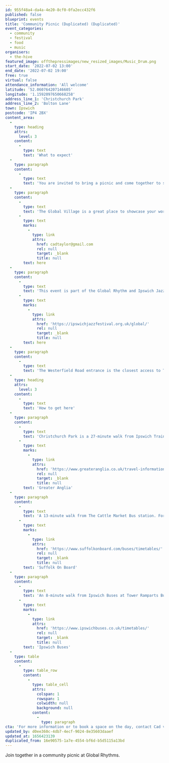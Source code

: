 ```yaml
---
id: 955f48a4-da4a-4e20-8cf0-0fa2ecc432f6
published: false
blueprint: events
title: 'Community Picnic (Duplicated) (Duplicated)'
event_categories:
  - community
  - festival
  - food
  - music
organisers:
  - the-hive
featured_image: offthepressimages/new_resized_images/Music_Drum.png
start_date: '2022-07-02 13:00'
end_date: '2022-07-02 19:00'
free: true
virtual: false
attendance_information: 'All welcome'
latitude: '52.060764207146605'
longitude: '1.1592097650668258'
address_line_1: 'Christchurch Park'
address_line_2: 'Bolton Lane'
town: Ipswich
postcode: 'IP4 2BX'
content_area:
  -
    type: heading
    attrs:
      level: 3
    content:
      -
        type: text
        text: 'What to expect'
  -
    type: paragraph
    content:
      -
        type: text
        text: 'You are invited to bring a picnic and come together to start your festival day with a community picnic at the Global Village. This is a great opportunity to get together as a community and have The Global Village as a base to enjoy the rest of the festival. Bring your work team, bring friends, bring family – all are welcome!'
  -
    type: paragraph
    content:
      -
        type: text
        text: 'The Global Village is a great place to showcase your work and projects, so if you would like a space for a stall or presence on the day, contact Cad via e-mail, '
      -
        type: text
        marks:
          -
            type: link
            attrs:
              href: cadtaylor@gmail.com
              rel: null
              target: _blank
              title: null
        text: here
  -
    type: paragraph
    content:
      -
        type: text
        text: 'This event is part of the Global Rhythm and Ipswich Jazz Festival, for more information about the whole festival, click '
      -
        type: text
        marks:
          -
            type: link
            attrs:
              href: 'https://ipswichjazzfestival.org.uk/global/'
              rel: null
              target: _blank
              title: null
        text: here
  -
    type: paragraph
    content:
      -
        type: text
        text: 'The Westerfield Road entrance is the closest access to The Global Village.'
  -
    type: heading
    attrs:
      level: 3
    content:
      -
        type: text
        text: 'How to get here'
  -
    type: paragraph
    content:
      -
        type: text
        text: 'Christchurch Park is a 27-minute walk from Ipswich Train station. For train times visit '
      -
        type: text
        marks:
          -
            type: link
            attrs:
              href: 'https://www.greateranglia.co.uk/travel-information/station-information/ips'
              rel: null
              target: _blank
              title: null
        text: 'Greater Anglia'
  -
    type: paragraph
    content:
      -
        type: text
        text: 'A 13-minute walk from The Cattle Market Bus station. For timetables visit '
      -
        type: text
        marks:
          -
            type: link
            attrs:
              href: 'https://www.suffolkonboard.com/buses/timetables/'
              rel: null
              target: _blank
              title: null
        text: 'Suffolk On Board'
  -
    type: paragraph
    content:
      -
        type: text
        text: 'An 8-minute walk from Ipswich Buses at Tower Ramparts Bus Station. For timetables visit '
      -
        type: text
        marks:
          -
            type: link
            attrs:
              href: 'https://www.ipswichbuses.co.uk/timetables/'
              rel: null
              target: _blank
              title: null
        text: 'Ipswich Buses'
  -
    type: table
    content:
      -
        type: table_row
        content:
          -
            type: table_cell
            attrs:
              colspan: 1
              rowspan: 1
              colwidth: null
              background: null
            content:
              -
                type: paragraph
cta: 'For more information or to book a space on the day, contact Cad via [cadtaylor@gmail.com ](cadtaylor@gmail.com )'
updated_by: d0ee360c-4db7-4ecf-9024-8e35603daaef
updated_at: 1656423139
duplicated_from: 16e90575-1a7e-4554-bf6d-b5d5115a13bd
---
```

Join together in a community picnic at Global Rhythms.